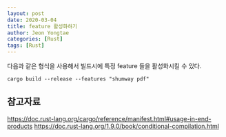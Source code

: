 ```yaml
---
layout: post
date: 2020-03-04 
title: feature 활성화하기
author: Jeon Yongtae
categories: [Rust]
tags: [Rust]
---
```


다음과 같은 형식을 사용해서 빌드시에 특정 feature 들을 활성화시킬 수 있다.

```
cargo build --release --features "shumway pdf"
```

## 참고자료
<https://doc.rust-lang.org/cargo/reference/manifest.html#usage-in-end-products>
<https://doc.rust-lang.org/1.9.0/book/conditional-compilation.html>